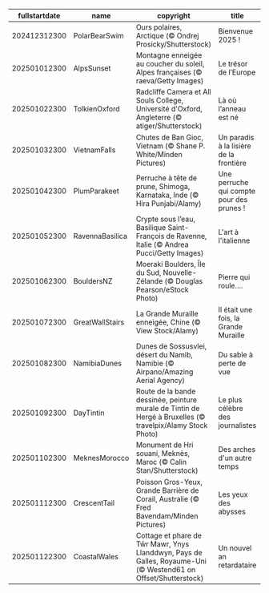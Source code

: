 |fullstartdate|name|copyright|title|image|
|--|--|--|--|--|
202412312300|PolarBearSwim|Ours polaires, Arctique (© Ondrej Prosicky/Shutterstock)|Bienvenue 2025 !|![](/fr-FR/2025/01/202412312300PolarBearSwim.jpg)|
202501012300|AlpsSunset|Montagne enneigée au coucher du soleil, Alpes françaises (© raeva/Getty Images)|Le trésor de l’Europe|![](/fr-FR/2025/01/202501012300AlpsSunset.jpg)|
202501022300|TolkienOxford|Radcliffe Camera et All Souls College, Université d'Oxford, Angleterre (© atiger/Shutterstock)|Là où l’anneau est né|![](/fr-FR/2025/01/202501022300TolkienOxford.jpg)|
202501032300|VietnamFalls|Chutes de Ban Gioc, Vietnam (© Shane P. White/Minden Pictures)|Un paradis à la lisière de la frontière|![](/fr-FR/2025/01/202501032300VietnamFalls.jpg)|
202501042300|PlumParakeet|Perruche à tête de prune, Shimoga, Karnataka, Inde (© Hira Punjabi/Alamy)|Une perruche qui compte pour des prunes !|![](/fr-FR/2025/01/202501042300PlumParakeet.jpg)|
202501052300|RavennaBasilica|Crypte sous l’eau, Basilique Saint-François de Ravenne, Italie (© Andrea Pucci/Getty Images)|L'art à l'italienne|![](/fr-FR/2025/01/202501052300RavennaBasilica.jpg)|
202501062300|BouldersNZ|Moeraki Boulders, Île du Sud, Nouvelle-Zélande (© Douglas Pearson/eStock Photo)|Pierre qui roule….|![](/fr-FR/2025/01/202501062300BouldersNZ.jpg)|
202501072300|GreatWallStairs|La Grande Muraille enneigée, Chine (© View Stock/Alamy)|Il était une fois, la Grande Muraille|![](/fr-FR/2025/01/202501072300GreatWallStairs.jpg)|
202501082300|NamibiaDunes|Dunes de Sossusvlei, désert du Namib, Namibie (© Airpano/Amazing Aerial Agency)|Du sable à perte de vue|![](/fr-FR/2025/01/202501082300NamibiaDunes.jpg)|
202501092300|DayTintin|Route de la bande dessinée, peinture murale de Tintin de Hergé à Bruxelles (© travelpix/Alamy Stock Photo)|Le plus célèbre des journalistes|![](/fr-FR/2025/01/202501092300DayTintin.jpg)|
202501102300|MeknesMorocco|Monument de Hri souani, Meknès, Maroc (© Calin Stan/Shutterstock)|Des arches d'un autre temps|![](/fr-FR/2025/01/202501102300MeknesMorocco.jpg)|
202501112300|CrescentTail|Poisson Gros-Yeux, Grande Barrière de Corail, Australie (© Fred Bavendam/Minden Pictures)|Les yeux des abysses|![](/fr-FR/2025/01/202501112300CrescentTail.jpg)|
202501122300|CoastalWales|Cottage et phare de Tŵr Mawr, Ynys Llanddwyn, Pays de Galles, Royaume-Uni (© Westend61 on Offset/Shutterstock)|Un nouvel an retardataire|![](/fr-FR/2025/01/202501122300CoastalWales.jpg)|
